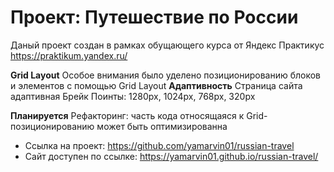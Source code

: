 # Проект: Путешествие по России
Даный проект создан в рамках обущающего курса от Яндекс Практикус https://praktikum.yandex.ru/

**Grid Layout**
Особое внимания было уделено позиционированию блоков и элементов с помощью Grid Layout
**Адаптивность**
Страница сайта адаптивная
Брейк Поинты: 1280px, 1024px, 768px, 320px

**Планируется**
Рефакторинг: часть кода относящаяся к Grid-позиционированию может быть оптимизированна

* Ссылка на проект: https://github.com/yamarvin01/russian-travel
* Сайт доступен по ссылке: https://yamarvin01.github.io/russian-travel/
